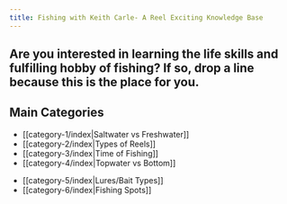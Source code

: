 ```yaml
---
title: Fishing with Keith Carle- A Reel Exciting Knowledge Base
---
```

## Are you interested in learning the life skills and fulfilling hobby of fishing? If so, drop a line because this is the place for you.
## Main Categories

* [[category-1/index|Saltwater vs Freshwater]]
* [[category-2/index|Types of Reels]]
* [[category-3/index|Time of Fishing]] 
* [[category-4/index|Topwater vs Bottom]]
- [[category-5/index|Lures/Bait Types]]
- [[category-6/index|Fishing Spots]]

